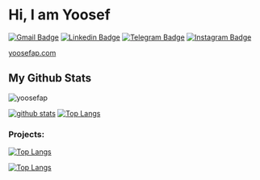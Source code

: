 # Hi, I am Yoosef

[![Gmail Badge](https://img.shields.io/badge/-yoosefalipour@gmail.com-c14438?style=flat&logo=Gmail&logoColor=white&link=mailto:yoosefalipour@gmail.com)](mailto:yoosefalipour@gmail.com)
[![Linkedin Badge](https://img.shields.io/badge/-Yoosef%20Alipour-0072b1?style=flat&logo=Linkedin&logoColor=white&link=https://linkedin.com/in/yoosefap/)](https://linkedin.com/in/yoosefap/) 
[![Telegram Badge](https://img.shields.io/badge/-Telegram:@yoosefap-blue?style=flat&logo=telegram&logoColor=white&link=https://t.me/yoosefap/)](https://t.me/yoosefap/)
[![Instagram Badge](https://img.shields.io/badge/-Instagram:@yoosefap-blue?style=flat&logo=instagram&logoColor=white&link=https://t.me/yoosefap/)](https://t.me/yoosefap/)

[yoosefap.com](https://t.me/yoosefap/)
</p>

## My Github Stats

<p align=left> <img src=https://komarev.com/ghpvc/?username=yoosefap alt=yoosefap /> </p>

[![github stats](https://github-readme-stats.vercel.app/api?username=yoosefap&theme=radical&show_icons=true)](https://github.com/yoosefap) 
[![Top Langs](https://github-readme-stats.vercel.app/api/top-langs/?username=yoosefap&layout=compact&theme=radical)](https://github.com/yoosefap)

### Projects:

[![Top Langs](https://github-readme-stats.vercel.app/api/pin/?username=pinoox&repo=pinoox&theme=radical)](https://github.com/pinoox/pinoox)


[![Top Langs](https://github-readme-stats.vercel.app/api/pin/?username=pinoox&repo=paper&theme=radical)](https://github.com/pinoox/paper)